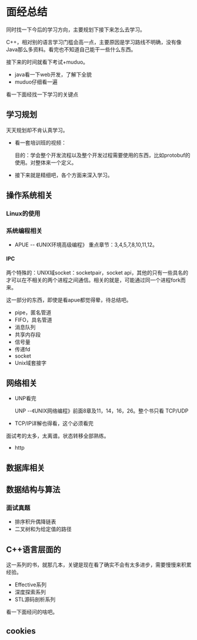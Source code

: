 # 面经总结

同时找一下今后的学习方向，主要规划下接下来怎么去学习。

C++，相对别的语言学习门槛会高一点，主要原因是学习路线不明确，没有像Java那么多资料。看完也不知道自己能干一些什么东西。           







接下来的时间就看下考试+muduo。

* java看一下web开发，了解下全貌
* muduo仔细看一遍





看一下面经找一下学习的关键点

## 学习规划

天天规划却不肯认真学习。

* 看一套培训班的视频：

  目的：学会整个开发流程以及整个开发过程需要使用的东西，比如protobuf的使用。对整体来一个定义。

* 接下来就是精细吧，各个方面来深入学习。





## 操作系统相关

### Linux的使用

### 系统编程相关

* APUE -- 《UNIX环境高级编程》 重点章节：3,4,5,7,8,10,11,12。

#### IPC

两个特殊的：UNIX域socket：socketpair，socket api，其他的只有一些具名的才可以在不相关的两个进程之间通信。相关的就是，可能通过同一个进程fork而来。        

这一部分的东西，即使是看apue都觉得晕，待总结吧。

* pipe，匿名管道
* FIFO，具名管道
* 消息队列
* 共享内存段
* 信号量
* 传递fd
* socket
* Unix域套接字





## 网络相关

* UNP看完

  UNP --《UNIX网络编程》前面8章及11，14，16，26。整个书只看 TCP/UDP

* TCP/IP详解也得看，这个必须看完

面试考的太多，太离谱。状态转移全部熟练。

* http



## 数据库相关



## 数据结构与算法

### 面试真题

* 排序积升偶降链表
* 二叉树和为给定值的路径



## C++语言层面的

这一系列的书，就那几本，关键是现在看了确实不会有太多进步，需要慢慢来积累经验。

* Effective系列
* 深度探索系列
* STL源码剖析系列

看一下面经问的啥吧。

## cookies



